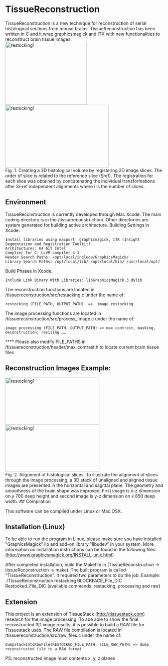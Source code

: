 TissueReconstruction
====================

TissueReconstruction is a new technique for reconstruction of serial histological sections from mouse brains.
TissueReconstruction has been written in C and it wrap graphicsmagick and ITK with new functionalities to reconstruct brain tissue images. 
<BR/>
<IMG SRC="https://dl.dropboxusercontent.com/u/24447938/restacking.png" ALT="restocking1" WIDTH=260 HEIGHT=200>
<IMG SRC="https://dl.dropboxusercontent.com/u/24447938/restackingWithPlanes.png" ALT="restocking1" WIDTH=330 HEIGHT=200>
<BR/>
Fig. 1. Creating a 3D histological volume by registering 2D image slices. The order of slice is related to the reference slice (Sref). The registration for each slice was obtained by concatenating the individual transformations after Si-ref independent alignments where i is the number of slices.
## Environment
TissueReconstruction is currently developed through Mac Xcode. The main coding directory is in the /tissuereconstruction/. Other directories are system generated for building active architecture.
Building Settings in Xcode:

    Install libraries using macport: graphicmagick, ITK (Insight Segmentation and Registration Toolkit)
    Architectures: 64 bit Intel
    Complier for C: LLVM compiler 4.1
    Header Search Paths: /opt/local/include/GraphicsMagick/
    Library Search Paths: /opt/local/lib/ /opt/local/bin/ /usr/local/opt/

Build Phases in Xcode:

    Include Link Binary With Libraries: libGraphicsMagick.3.dylib

The reconstruction functions are located in /tissuereconstruction/src/restacking.c under the name of: 

    restocking (FILE_PATH, OUTPUT_PATH)  =>  image restocking

The image processing functions are located in /tissuereconstruction/src/process_image.c under the name of: 

    image_processing (FILE_PATH, OUTPUT_PATH) => max contrast, masking, deconstruction, resizing …….

**** Please also modify FILE_PATHS in /tissuereconstruction/header/max_contrast.h to locate current brain tissue files

## Reconstruction Images Example:
<IMG SRC="https://dl.dropboxusercontent.com/u/24447938/xz_image_reduceNoice_black.jpg" ALT="restocking1" WIDTH=300 HEIGHT=150> 
<IMG SRC="https://dl.dropboxusercontent.com/u/24447938/yz_image_reduceNoice_black.jpg" ALT="restocking1" WIDTH=300 HEIGHT=150>
<BR/> 
Fig. 2. Alignment of histological slices. To illustrate the alignment of slices through the image processing, 
a 3D stack of unaligned and aligned tissue images are presented in the horizontal and sagittal plane. The 
geometry and smoothness of the brain shape was improved. First image is x-z dimension on y 700 deep height and second 
image is y-z dimension on x 850 deep width.
## Compilation

This software can be compiled under Linux or Mac OSX. 

## Installation (Linux)

To be able to run the program in Linux, please make sure you have installed "GraphicsMagick" lib and add-on library "libudev" in your system. 
More information on installation instructions can be found in the following files: (http://www.graphicsmagick.org/INSTALL-unix.html)

After completed installation, build the Makefile in (TissueReconstruction -> tissueReconstruction -> make). The built program is called "TissueReconstruction". It required two parameters to do the job. 
Example:  ./TissueReconstruction restacking BLOCKFACE_File_DIC Restocked_File_DIC (available commands: restacking, processing and raw)

## Extension

This project is an extension of TissueStack (http://tissuestack.com) research for the image processing. To abe able to show the final reconstructed 3D image results, it is possible to build a RAW file for Tissuestack uses. 
The RAW file compilation is located in /tissuereconstruction/src/raw_files.c under the name of:

    dumpStackIntoRawFile(RESTOCKED_FILE_PATH, FILE_RAW_PATH) => dump reconstructed file to a RAW format

PS: reconstructed image must contents x, y, z planes
